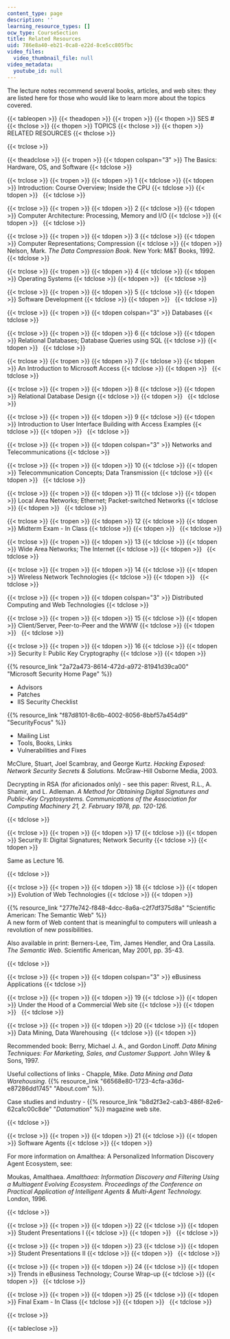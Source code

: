 ```yaml
---
content_type: page
description: ''
learning_resource_types: []
ocw_type: CourseSection
title: Related Resources
uid: 786e8a40-eb21-0ca8-e22d-8ce5cc805fbc
video_files:
  video_thumbnail_file: null
video_metadata:
  youtube_id: null
---
```


The lecture notes recommend several books, articles, and web sites: they are listed here for those who would like to learn more about the topics covered.

{{< tableopen >}}
{{< theadopen >}}
{{< tropen >}}
{{< thopen >}}
SES #
{{< thclose >}}
{{< thopen >}}
TOPICS
{{< thclose >}}
{{< thopen >}}
RELATED RESOURCES
{{< thclose >}}

{{< trclose >}}

{{< theadclose >}}
{{< tropen >}}
{{< tdopen colspan="3" >}}
The Basics: Hardware, OS, and Software
{{< tdclose >}}

{{< trclose >}}
{{< tropen >}}
{{< tdopen >}}
1
{{< tdclose >}}
{{< tdopen >}}
Introduction: Course Overview; Inside the CPU
{{< tdclose >}}
{{< tdopen >}}
 
{{< tdclose >}}

{{< trclose >}}
{{< tropen >}}
{{< tdopen >}}
2
{{< tdclose >}}
{{< tdopen >}}
Computer Architecture: Processing, Memory and I/O
{{< tdclose >}}
{{< tdopen >}}
 
{{< tdclose >}}

{{< trclose >}}
{{< tropen >}}
{{< tdopen >}}
3
{{< tdclose >}}
{{< tdopen >}}
Computer Representations; Compression
{{< tdclose >}}
{{< tdopen >}}
Nelson, Mark. _The Data Compression Book_. New York: M&T Books, 1992.
{{< tdclose >}}

{{< trclose >}}
{{< tropen >}}
{{< tdopen >}}
4
{{< tdclose >}}
{{< tdopen >}}
Operating Systems
{{< tdclose >}}
{{< tdopen >}}
 
{{< tdclose >}}

{{< trclose >}}
{{< tropen >}}
{{< tdopen >}}
5
{{< tdclose >}}
{{< tdopen >}}
Software Development
{{< tdclose >}}
{{< tdopen >}}
 
{{< tdclose >}}

{{< trclose >}}
{{< tropen >}}
{{< tdopen colspan="3" >}}
Databases
{{< tdclose >}}

{{< trclose >}}
{{< tropen >}}
{{< tdopen >}}
6
{{< tdclose >}}
{{< tdopen >}}
Relational Databases; Database Queries using SQL
{{< tdclose >}}
{{< tdopen >}}
 
{{< tdclose >}}

{{< trclose >}}
{{< tropen >}}
{{< tdopen >}}
7
{{< tdclose >}}
{{< tdopen >}}
An Introduction to Microsoft Access
{{< tdclose >}}
{{< tdopen >}}
 
{{< tdclose >}}

{{< trclose >}}
{{< tropen >}}
{{< tdopen >}}
8
{{< tdclose >}}
{{< tdopen >}}
Relational Database Design
{{< tdclose >}}
{{< tdopen >}}
 
{{< tdclose >}}

{{< trclose >}}
{{< tropen >}}
{{< tdopen >}}
9
{{< tdclose >}}
{{< tdopen >}}
Introduction to User Interface Building with Access Examples
{{< tdclose >}}
{{< tdopen >}}
 
{{< tdclose >}}

{{< trclose >}}
{{< tropen >}}
{{< tdopen colspan="3" >}}
Networks and Telecommunications
{{< tdclose >}}

{{< trclose >}}
{{< tropen >}}
{{< tdopen >}}
10
{{< tdclose >}}
{{< tdopen >}}
Telecommunication Concepts; Data Transmission
{{< tdclose >}}
{{< tdopen >}}
 
{{< tdclose >}}

{{< trclose >}}
{{< tropen >}}
{{< tdopen >}}
11
{{< tdclose >}}
{{< tdopen >}}
Local Area Networks; Ethernet; Packet-switched Networks
{{< tdclose >}}
{{< tdopen >}}
 
{{< tdclose >}}

{{< trclose >}}
{{< tropen >}}
{{< tdopen >}}
12
{{< tdclose >}}
{{< tdopen >}}
Midterm Exam - In Class
{{< tdclose >}}
{{< tdopen >}}
 
{{< tdclose >}}

{{< trclose >}}
{{< tropen >}}
{{< tdopen >}}
13
{{< tdclose >}}
{{< tdopen >}}
Wide Area Networks; The Internet
{{< tdclose >}}
{{< tdopen >}}
 
{{< tdclose >}}

{{< trclose >}}
{{< tropen >}}
{{< tdopen >}}
14
{{< tdclose >}}
{{< tdopen >}}
Wireless Network Technologies
{{< tdclose >}}
{{< tdopen >}}
 
{{< tdclose >}}

{{< trclose >}}
{{< tropen >}}
{{< tdopen colspan="3" >}}
Distributed Computing and Web Technologies
{{< tdclose >}}

{{< trclose >}}
{{< tropen >}}
{{< tdopen >}}
15
{{< tdclose >}}
{{< tdopen >}}
Client/Server, Peer-to-Peer and the WWW
{{< tdclose >}}
{{< tdopen >}}
 
{{< tdclose >}}

{{< trclose >}}
{{< tropen >}}
{{< tdopen >}}
16
{{< tdclose >}}
{{< tdopen >}}
Security I: Public Key Cryptography
{{< tdclose >}}
{{< tdopen >}}


{{% resource_link "2a72a473-8614-472d-a972-81941d39ca00" "Microsoft Security Home Page" %}}

*   Advisors
*   Patches
*   IIS Security Checklist

{{% resource_link "f87d8101-8c6b-4002-8056-8bbf57a454d9" "SecurityFocus" %}}

*   Mailing List
*   Tools, Books, Links
*   Vulnerabilities and Fixes

McClure, Stuart, Joel Scambray, and George Kurtz. _Hacking Exposed: Network Security Secrets & Solutions._ McGraw-Hill Osborne Media, 2003.  
  
Decrypting in RSA (for aficionados only) - see this paper: Rivest, R.L., A. Shamir, and L. Adleman. _A Method for Obtaining Digital Signatures and Public-Key Cryptosystems._ _Communications of the Association for Computing Machinery 21, 2. February 1978, pp. 120-126._


{{< tdclose >}}

{{< trclose >}}
{{< tropen >}}
{{< tdopen >}}
17
{{< tdclose >}}
{{< tdopen >}}
Security II: Digital Signatures; Network Security
{{< tdclose >}}
{{< tdopen >}}


Same as Lecture 16.


{{< tdclose >}}

{{< trclose >}}
{{< tropen >}}
{{< tdopen >}}
18
{{< tdclose >}}
{{< tdopen >}}
Evolution of Web Technologies
{{< tdclose >}}
{{< tdopen >}}


{{% resource_link "277fe742-f848-4dcc-8a6a-c2f7df375d8a" "Scientific American: The Semantic Web" %}}  
A new form of Web content that is meaningful to computers will unleash a revolution of new possibilities.

Also available in print: Berners-Lee, Tim, James Hendler, and Ora Lassila. _The Semantic Web_. Scientific American, May 2001, pp. 35-43.


{{< tdclose >}}

{{< trclose >}}
{{< tropen >}}
{{< tdopen colspan="3" >}}
eBusiness Applications
{{< tdclose >}}

{{< trclose >}}
{{< tropen >}}
{{< tdopen >}}
19
{{< tdclose >}}
{{< tdopen >}}
Under the Hood of a Commercial Web site
{{< tdclose >}}
{{< tdopen >}}
 
{{< tdclose >}}

{{< trclose >}}
{{< tropen >}}
{{< tdopen >}}
20
{{< tdclose >}}
{{< tdopen >}}
Data Mining, Data Warehousing 
{{< tdclose >}}
{{< tdopen >}}


Recommended book: Berry, Michael J. A., and Gordon Linoff. _Data Mining Techniques: For Marketing, Sales, and Customer Support._ John Wiley & Sons, 1997.

Useful collections of links - Chapple, Mike. _Data Mining and Data Warehousing_. {{% resource_link "66568e80-1723-4cfa-a36d-e87286dd1745" "About.com" %}}.

Case studies and industry - {{% resource_link "b8d2f3e2-cab3-486f-82e6-62ca1c00c8de" "_Datamation_" %}} magazine web site.


{{< tdclose >}}

{{< trclose >}}
{{< tropen >}}
{{< tdopen >}}
21
{{< tdclose >}}
{{< tdopen >}}
Software Agents
{{< tdclose >}}
{{< tdopen >}}


For more information on Amalthea: A Personalized Information Discovery Agent Ecosystem, see:  
  
Moukas, Amalthaea. _Amalthaea: Information Discovery and Filtering Using a Multiagent Evolving Ecosystem_. _Proceedings of the Conference on Practical Application of Intelligent Agents & Multi-Agent Technology._ London, 1996.


{{< tdclose >}}

{{< trclose >}}
{{< tropen >}}
{{< tdopen >}}
22
{{< tdclose >}}
{{< tdopen >}}
Student Presentations I
{{< tdclose >}}
{{< tdopen >}}
 
{{< tdclose >}}

{{< trclose >}}
{{< tropen >}}
{{< tdopen >}}
23
{{< tdclose >}}
{{< tdopen >}}
Student Presentations II
{{< tdclose >}}
{{< tdopen >}}
 
{{< tdclose >}}

{{< trclose >}}
{{< tropen >}}
{{< tdopen >}}
24
{{< tdclose >}}
{{< tdopen >}}
Trends in eBusiness Technology; Course Wrap-up
{{< tdclose >}}
{{< tdopen >}}
 
{{< tdclose >}}

{{< trclose >}}
{{< tropen >}}
{{< tdopen >}}
25
{{< tdclose >}}
{{< tdopen >}}
Final Exam - In Class
{{< tdclose >}}
{{< tdopen >}}
 
{{< tdclose >}}

{{< trclose >}}

{{< tableclose >}}